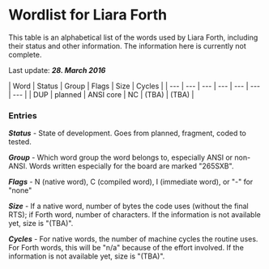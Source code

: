 # Wordlist for Liara Forth

This table is an alphabetical list of the words used by Liara Forth, including
their status and other information. The information here is currently not
complete. 

Last update: ***28. March 2016***

| Word | Status | Group | Flags | Size | Cycles |
| --- | --- | --- | --- | --- | --- | --- |
| DUP | planned | ANSI core | NC | (TBA) | (TBA) |

### Entries

***Status*** - State of development. Goes from planned, fragment, coded to
tested.

***Group*** - Which word group the word belongs to, especially ANSI or
non-ANSI. Words written especially for the board are marked "265SXB". 

***Flags*** - N (native word), C (compiled word), I (immediate word), or "-"
for "none"

***Size*** - If a native word, number of bytes the code uses (without the final
RTS); if Forth word, number of characters. If the information is not available
yet, size is "(TBA)".

***Cycles*** - For native words, the number of machine cycles the routine uses.
For Forth words, this will be "n/a" because of the effort involved.  If the
information is not available yet, size is "(TBA)".
